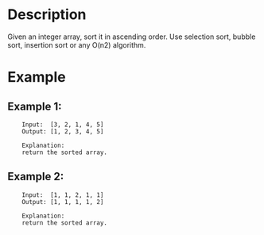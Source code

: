 # Description
Given an integer array, sort it in ascending order. Use selection sort, bubble sort, insertion sort or any O(n2) algorithm.

# Example
## Example 1:
```
	Input:  [3, 2, 1, 4, 5]
	Output: [1, 2, 3, 4, 5]
	
	Explanation: 
	return the sorted array.
```
## Example 2:
```
	Input:  [1, 1, 2, 1, 1]
	Output: [1, 1, 1, 1, 2]
	
	Explanation: 
	return the sorted array.
```